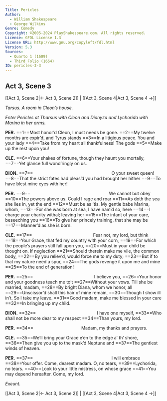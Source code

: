 ```yaml
---
Title: Pericles
Author: 
  - William Shakespeare
  - George Wilkins
Genre: Comedy
Copyright: ©2005-2024 PlayShakespeare.com. All rights reserved.
License: GFDL License 1.3
License URL: http://www.gnu.org/copyleft/fdl.html
Version: 5.3
Sources:
  - Quarto 1 (1609)
  - Third Folio (1664)
ID: pericles-3-3
---
```


## Act 3, Scene 3
[[Act 3, Scene 2|← Act 3, Scene 2]] | [[Act 3, Scene 4|Act 3, Scene 4 →]]

*Tarsus. A room in Cleon’s house.*

*Enter Pericles at Tharsus with Cleon and Dionyza and Lychorida with Marina in her arms.*

**PER.**
==1==Most honor’d Cleon, I must needs be gone.
==2==My twelve months are expir’d, and Tyrus stands
==3==In a litigious peace. You and your lady
==4==Take from my heart all thankfulness! The gods
==5==Make up the rest upon you!

**CLE.**
==6==Your shakes of fortune, though they haunt you mortally,
==7==Yet glance full wond’ringly on us.

**DION.**
==7==                  O your sweet queen!
==8==That the strict fates had pleas’d you had brought her hither
==9==To have blest mine eyes with her!

**PER.**
==9==                  We cannot but obey
==10==The powers above us. Could I rage and roar
==11==As doth the sea she lies in, yet the end
==12==Must be as ’tis. My gentle babe Marina, whom,
==13==For she was born at sea, I have nam’d so, here
==14==I charge your charity withal; leaving her
==15==The infant of your care, beseeching you
==16==To give her princely training, that she may be
==17==Manner’d as she is born.

**CLE.**
==17==              Fear not, my lord, but think
==18==Your Grace, that fed my country with your corn,
==19==For which the people’s prayers still fall upon you,
==20==Must in your child be thought on. If neglection
==21==Should therein make me vile, the common body,
==22==By you reliev’d, would force me to my duty;
==23==But if to that my nature need a spur,
==24==The gods revenge it upon me and mine
==25==To the end of generation!

**PER.**
==25==              I believe you,
==26==Your honor and your goodness teach me to’t
==27==Without your vows. Till she be married, madam,
==28==By bright Diana, whom we honor, all
==29==Unscissor’d shall this hair of mine remain,
==30==Though I show ill in’t. So I take my leave.
==31==Good madam, make me blessed in your care
==32==In bringing up my child.

**DION.**
==32==              I have one myself,
==33==Who shall not be more dear to my respect
==34==Than yours, my lord.

**PER.**
==34==           Madam, my thanks and prayers.

**CLE.**
==35==We’ll bring your Grace e’en to the edge a’ th’ shore,
==36==Then give you up to the mask’d Neptune and
==37==The gentlest winds of heaven.

**PER.**
==37==                  I will embrace
==38==Your offer. Come, dearest madam. O, no tears,
==39==Lychorida, no tears.
==40==Look to your little mistress, on whose grace
==41==You may depend hereafter. Come, my lord.

*Exeunt.*

[[Act 3, Scene 2|← Act 3, Scene 2]] | [[Act 3, Scene 4|Act 3, Scene 4 →]]